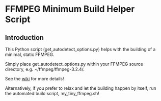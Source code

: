 # FFMPEG Minimum Build Helper Script

## Introduction
This Python script (get_autodetect_options.py) helps with the
building of a minimal, static FFMPEG.

Simply place get_autodetect_options.py within your FFMPEG source
directory, e.g. ~/ffmpeg/ffmpeg-3.2.4/.

See the [wiki](../../../wiki/Build-your-own-tiny-FFMPEG)
for more details!

Alternatively, if you prefer to relax and let the building happen
by itself, run the automated build script, my_tiny_ffmpeg.sh!
